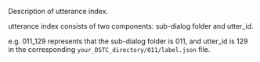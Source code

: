 Description of utterance index.

utterance index consists of two components: sub-dialog folder and utter_id.

e.g.  011_129 represents that the sub-dialog folder is 011, and utter_id is 129 in the corresponding `your_DSTC_directory/011/label.json` file.

